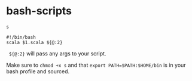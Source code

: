# bash-scripts

`s`
```
#!/bin/bash
scala $1.scala ${@:2}
```

` ${@:2}` will pass any args to your script.

Make sure to `chmod +x s` and that `export PATH=$PATH:$HOME/bin` is in your bash profile and sourced.
